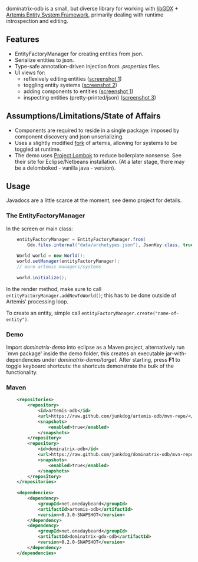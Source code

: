 dominatrix-odb is a small, but diverse library for working with [libGDX](http://libgdx.badlogicgames.com/) + 
[Artemis Entity System Framework](http://gamadu.com/artemis/), primarily dealing with runtime introspection and editing.

## Features
 - EntityFactoryManager for creating entities from json.
 - Serialize entities to json.
 - Type-safe annotation-driven injection from _.properties_ files.
 - UI views for:
    - reflexively editing entities 
      ([screenshot 1](https://raw.github.com/wiki/junkdog/dominatrix-odb/images/rebelescape-editor-reflexive-03.png))
    - toggling entity systems
      ([screenshot 2](https://raw.github.com/wiki/junkdog/dominatrix-odb/images/rebelescape-004-systems.jpg))
    - adding components to entities
      ([screenshot 1](https://raw.github.com/wiki/junkdog/dominatrix-odb/images/rebelescape-editor-reflexive-03.png))
    - inspecting entities (pretty-printed/json)
      ([screenshot 3](https://github.com/junkdog/dominatrix-odb/wiki/entity-inspection-psytripper))

## Assumptions/Limitations/State of Affairs
 - Components are required to reside in a single package: imposed by component  discovery and
   json unserializing.
 - Uses a slightly modified [fork](https://github.com/junkdog/artemis-odb) of artemis, allowing
   for systems to be toggled at runtime.
 - The demo uses [Project Lombok](http://projectlombok.org/) to reduce boilerplate nonsense. See their site
   for Eclipse/Netbeans installation. (At a later stage, there may be a delomboked - vanilla java - version).


## Usage
Javadocs are a little scarce at the moment, see demo project for details.

### The EntityFactoryManager
In the screen or main class:
```java
    entityFactoryManager = EntityFactoryManager.from(
        Gdx.files.internal("data/archetypes.json"), JsonKey.class, true);
                
    World world = new World();
	world.setManager(entityFactoryManager);       
    // more artemis managers/systems
    
    world.initialize();
```

In the render method, make sure to call `entityFactoryManager.addNewToWorld()`; this
has to be done outside of Artemis' processing loop.

To create an entity, simple call `entityFactoryManager.create("name-of-entity")`.

### Demo
Import _dominatrix-demo_ into eclipse as a Maven project, alternatively run `mvn package' inside the
demo folder,  this creates an executable jar-with-dependencies under _dominatrix-demo/target_.
After starting, press **F1** to toggle keyboard shortcuts: the shortcuts demonstrate the bulk of
the functionality.

### Maven
```xml
    <repositories>
        <repository>
        	<id>artemis-odb</id>
    		<url>https://raw.github.com/junkdog/artemis-odb/mvn-repo/</url>
    		<snapshots>
    			<enabled>true</enabled>
    		</snapshots>
    	</repository>
    	<repository>
    		<id>dominatrix-odb</id>
    		<url>https://raw.github.com/junkdog/dominatrix-odb/mvn-repo/</url>
    		<snapshots>
    			<enabled>true</enabled>
    		</snapshots>
    	</repository>
    </repositories>
    
    <dependencies>
		<dependency>
			<groupId>net.onedaybeard</groupId>
			<artifactId>artemis-odb</artifactId>
			<version>0.3.0-SNAPSHOT</version>
		</dependency>
		<dependency>
			<groupId>net.onedaybeard</groupId>
			<artifactId>dominatrix-gdx-odb</artifactId>
			<version>0.2.0-SNAPSHOT</version>
		</dependency>
	</dependencies>
```

